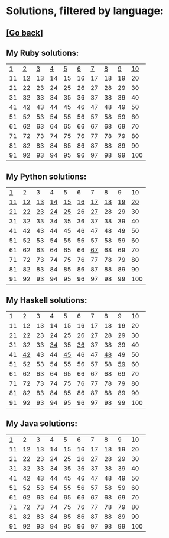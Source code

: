 # Solutions, filtered by language:

## [[Go back]](README.md)

## My Ruby solutions:
|                              |                              |                              |                              |                              |                              |                              |                              |                              |                                |
| ---------------------------- | ---------------------------- | ---------------------------- | ---------------------------- | ---------------------------- | ---------------------------- | ---------------------------- | ---------------------------- | ---------------------------- | ------------------------------ |
| [1](solutions/001/solve1.rb) | [2](solutions/002/solve2.rb) | [3](solutions/003/solve3.rb) | [4](solutions/004/solve4.rb) | [5](solutions/005/solve5.rb) | [6](solutions/006/solve6.rb) | [7](solutions/007/solve7.rb) | [8](solutions/008/solve8.rb) | [9](solutions/009/solve9.rb) | [10](solutions/010/solve10.rb) |
| 11                           | 12                           | 13                           | 14                           | 15                           | 16                           | 17                           | 18                           | 19                           | 20                             |
| 21                           | 22                           | 23                           | 24                           | 25                           | 26                           | 27                           | 28                           | 29                           | 30                             |
| 31                           | 32                           | 33                           | 34                           | 35                           | 36                           | 37                           | 38                           | 39                           | 40                             |
| 41                           | 42                           | 43                           | 44                           | 45                           | 46                           | 47                           | 48                           | 49                           | 50                             |
| 51                           | 52                           | 53                           | 54                           | 55                           | 56                           | 57                           | 58                           | 59                           | 60                             |
| 61                           | 62                           | 63                           | 64                           | 65                           | 66                           | 67                           | 68                           | 69                           | 70                             |
| 71                           | 72                           | 73                           | 74                           | 75                           | 76                           | 77                           | 78                           | 79                           | 80                             |
| 81                           | 82                           | 83                           | 84                           | 85                           | 86                           | 87                           | 88                           | 89                           | 90                             |
| 91                           | 92                           | 93                           | 94                           | 95                           | 96                           | 97                           | 98                           | 99                           | 100                            |


## My Python solutions:
|                                |                                |                                |                                |                                |                                |                                |                                |                                |                                |
| ------------------------------ | ------------------------------ | ------------------------------ | ------------------------------ | ------------------------------ | ------------------------------ | ------------------------------ | ------------------------------ | ------------------------------ | ------------------------------ |
| [1](solutions/001/solve1.py)   | 2                              | 3                              | 4                              | 5                              | 6                              | 7                              | 8                              | 9                              | 10                             |
| [11](solutions/011/solve11.py) | [12](solutions/012/solve12.py) | [13](solutions/013/solve13.py) | [14](solutions/014/solve14.py) | [15](solutions/015/solve15.py) | [16](solutions/016/solve16.py) | [17](solutions/017/solve17.py) | [18](solutions/018/solve18.py) | [19](solutions/019/solve19.py) | [20](solutions/020/solve20.py) |
| [21](solutions/021/solve21.py) | [22](solutions/022/solve22.py) | [23](solutions/023/solve23.py) | [24](solutions/024/solve24.py) | [25](solutions/025/solve25.py) | 26                             | [27](solutions/027/solve27.py) | 28                             | 29                             | 30                             |
| 31                             | 32                             | 33                             | 34                             | 35                             | 36                             | 37                             | 38                             | 39                             | 40                             |
| 41                             | 42                             | 43                             | 44                             | 45                             | 46                             | 47                             | 48                             | 49                             | 50                             |
| 51                             | 52                             | 53                             | 54                             | 55                             | 56                             | 57                             | 58                             | 59                             | 60                             |
| 61                             | 62                             | 63                             | 64                             | 65                             | 66                             | [67](solutions/067/solve67.py) | 68                             | 69                             | 70                             |
| 71                             | 72                             | 73                             | 74                             | 75                             | 76                             | 77                             | 78                             | 79                             | 80                             |
| 81                             | 82                             | 83                             | 84                             | 85                             | 86                             | 87                             | 88                             | 89                             | 90                             |
| 91                             | 92                             | 93                             | 94                             | 95                             | 96                             | 97                             | 98                             | 99                             | 100                            |


## My Haskell solutions:
|    |                                |    |                                |                                |                                |    |                                |                                |                                |
| -- | ------------------------------ | -- | ------------------------------ | ------------------------------ | ------------------------------ | -- | ------------------------------ | ------------------------------ | ------------------------------ |
| 1  | 2                              | 3  | 4                              | 5                              | 6                              | 7  | 8                              | 9                              | 10                             |
| 11 | 12                             | 13 | 14                             | 15                             | 16                             | 17 | 18                             | 19                             | 20                             |
| 21 | 22                             | 23 | 24                             | 25                             | 26                             | 27 | 28                             | 29                             | [30](solutions/030/solve30.hs) |
| 31 | 32                             | 33 | [34](solutions/034/solve34.hs) | 35                             | [36](solutions/036/solve36.hs) | 37 | 38                             | 39                             | 40                             |
| 41 | [42](solutions/042/solve42.hs) | 43 | 44                             | [45](solutions/045/solve45.hs) | 46                             | 47 | [48](solutions/048/solve48.hs) | 49                             | 50                             |
| 51 | 52                             | 53 | 54                             | 55                             | 56                             | 57 | 58                             | [59](solutions/059/solve59.hs) | 60                             |
| 61 | 62                             | 63 | 64                             | 65                             | 66                             | 67 | 68                             | 69                             | 70                             |
| 71 | 72                             | 73 | 74                             | 75                             | 76                             | 77 | 78                             | 79                             | 80                             |
| 81 | 82                             | 83 | 84                             | 85                             | 86                             | 87 | 88                             | 89                             | 90                             |
| 91 | 92                             | 93 | 94                             | 95                             | 96                             | 97 | 98                             | 99                             | 100                            |


## My Java solutions:
|                                |    |    |    |    |    |    |    |    |     |
| ------------------------------ | -- | -- | -- | -- | -- | -- | -- | -- | --- |
| [1](solutions/001/solve1.java) | 2  | 3  | 4  | 5  | 6  | 7  | 8  | 9  | 10  |
| 11                             | 12 | 13 | 14 | 15 | 16 | 17 | 18 | 19 | 20  |
| 21                             | 22 | 23 | 24 | 25 | 26 | 27 | 28 | 29 | 30  |
| 31                             | 32 | 33 | 34 | 35 | 36 | 37 | 38 | 39 | 40  |
| 41                             | 42 | 43 | 44 | 45 | 46 | 47 | 48 | 49 | 50  |
| 51                             | 52 | 53 | 54 | 55 | 56 | 57 | 58 | 59 | 60  |
| 61                             | 62 | 63 | 64 | 65 | 66 | 67 | 68 | 69 | 70  |
| 71                             | 72 | 73 | 74 | 75 | 76 | 77 | 78 | 79 | 80  |
| 81                             | 82 | 83 | 84 | 85 | 86 | 87 | 88 | 89 | 90  |
| 91                             | 92 | 93 | 94 | 95 | 96 | 97 | 98 | 99 | 100 |


